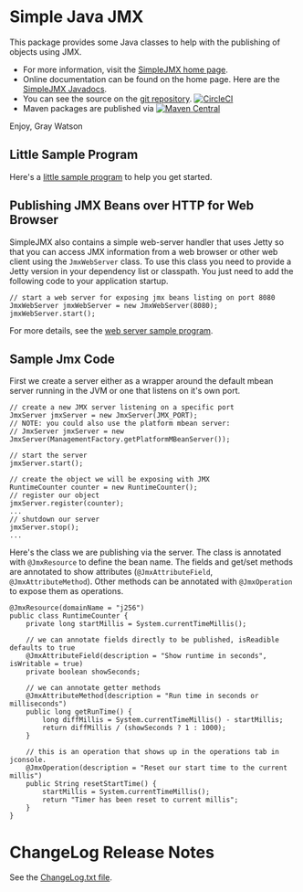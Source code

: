 Simple Java JMX
===============

This package provides some Java classes to help with the publishing of objects using JMX.

* For more information, visit the [SimpleJMX home page](http://256stuff.com/sources/simplejmx/).
* Online documentation can be found on the home page.  Here are the [SimpleJMX Javadocs](http://256stuff.com/sources/simplejmx/javadoc/simplejmx/).
* You can see the source on the [git repository](https://github.com/j256/simplejmx).  [![CircleCI](https://circleci.com/gh/j256/simplejmx.svg?style=svg)](https://circleci.com/gh/j256/simplejmx)
* Maven packages are published via [![Maven Central](https://maven-badges.herokuapp.com/maven-central/com.j256.simplejmx/simplejmx/badge.svg?style=flat-square)](https://maven-badges.herokuapp.com/maven-central/com.j256.simplejmx/simplejmx/)

Enjoy, Gray Watson

## Little Sample Program

Here's a [little sample program](http://256stuff.com/sources/simplejmx/docs/example-simple) to help you get started.

## Publishing JMX Beans over HTTP for Web Browser

SimpleJMX also contains a simple web-server handler that uses Jetty so that you can access JMX information from a web
browser or other web client using the ```JmxWebServer``` class.  To use this class you need to provide a Jetty
version in your dependency list or classpath.  You just need to add the following code to your application startup.

	// start a web server for exposing jmx beans listing on port 8080
	JmxWebServer jmxWebServer = new JmxWebServer(8080);
	jmxWebServer.start();

For more details, see the [web server sample program](http://256stuff.com/sources/simplejmx/docs/example-web).

## Sample Jmx Code

First we create a server either as a wrapper around the default mbean server running in the JVM or one that listens
on it's own port.

	// create a new JMX server listening on a specific port
	JmxServer jmxServer = new JmxServer(JMX_PORT);
	// NOTE: you could also use the platform mbean server:
	// JmxServer jmxServer = new JmxServer(ManagementFactory.getPlatformMBeanServer());
	
	// start the server
	jmxServer.start();
 	
	// create the object we will be exposing with JMX
	RuntimeCounter counter = new RuntimeCounter();
	// register our object
	jmxServer.register(counter);
	...
	// shutdown our server
	jmxServer.stop();
	...

Here's the class we are publishing via the server.  The class is annotated with `@JmxResource` to define the bean
name.  The fields and get/set methods are annotated to show attributes (`@JmxAttributeField`, `@JmxAttributeMethod`).
Other methods can be annotated with `@JmxOperation` to expose them as operations.

	@JmxResource(domainName = "j256")
	public class RuntimeCounter {
		private long startMillis = System.currentTimeMillis();
		
		// we can annotate fields directly to be published, isReadible defaults to true
		@JmxAttributeField(description = "Show runtime in seconds", isWritable = true)
		private boolean showSeconds;
		
		// we can annotate getter methods
		@JmxAttributeMethod(description = "Run time in seconds or milliseconds")
		public long getRunTime() {
			long diffMillis = System.currentTimeMillis() - startMillis;
			return diffMillis / (showSeconds ? 1 : 1000);
		}
		
		// this is an operation that shows up in the operations tab in jconsole.
		@JmxOperation(description = "Reset our start time to the current millis")
		public String resetStartTime() {
			startMillis = System.currentTimeMillis();
			return "Timer has been reset to current millis";
		}
 	}

# ChangeLog Release Notes

See the [ChangeLog.txt file](src/main/javadoc/doc-files/changelog.txt).
